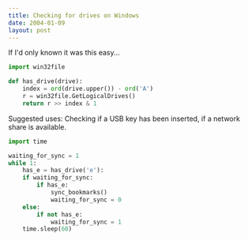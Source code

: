 ```yaml
---
title: Checking for drives on Windows
date: 2004-01-09
layout: post
---
```


If I'd only known it was this easy...

```python
import win32file

def has_drive(drive):
	index = ord(drive.upper()) - ord('A')
	r = win32file.GetLogicalDrives()
	return r >> index & 1
```

Suggested uses: Checking if a USB key has been inserted, if a network share is available.

```python
import time

waiting_for_sync = 1
while 1:
	has_e = has_drive('e'):
	if waiting_for_sync:
		if has_e:
			sync_bookmarks()
			waiting_for_sync = 0
	else:
		if not has_e:
			waiting_for_sync = 1
	time.sleep(60)
```
